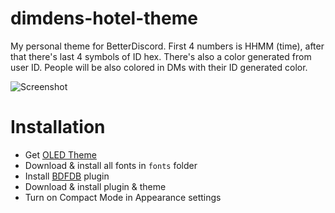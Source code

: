 # dimdens-hotel-theme
My personal theme for BetterDiscord.
First 4 numbers is HHMM (time), after that there's last 4 symbols of ID hex. There's also a color generated from user ID.
People will be also colored in DMs with their ID generated color. 

![Screenshot](https://lune.dimden.dev/a0e0882a32.png)

# Installation
- Get [OLED Theme](https://github.com/dimdenGD/discord-oled-theme)
- Download & install all fonts in `fonts` folder
- Install [BDFDB](https://betterdiscord.app/plugin/BDFDB) plugin
- Download & install plugin & theme
- Turn on Compact Mode in Appearance settings
